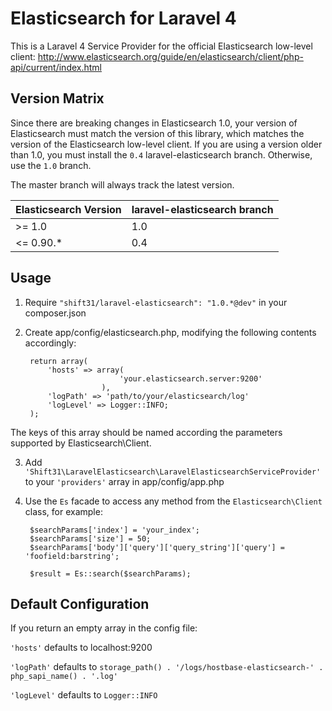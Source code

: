 Elasticsearch for Laravel 4
===========================
This is a Laravel 4 Service Provider for the official Elasticsearch low-level client:
http://www.elasticsearch.org/guide/en/elasticsearch/client/php-api/current/index.html


Version Matrix
--------------
Since there are breaking changes in Elasticsearch 1.0, your version of Elasticsearch must match the version of this library, which matches the version of the Elasticsearch low-level client.
If you are using a version older than 1.0, you must install the `0.4` laravel-elasticsearch branch.  Otherwise, use the `1.0` branch.

The master branch will always track the latest version.

| Elasticsearch Version | laravel-elasticsearch branch |
| --------------------- | ---------------------------- |
| >= 1.0                | 1.0                          |
| <= 0.90.*             | 0.4                          |


Usage
-----
1. Require `"shift31/laravel-elasticsearch": "1.0.*@dev"` in your composer.json

2. Create app/config/elasticsearch.php, modifying the following contents accordingly:

        return array(
            'hosts' => array(
                            'your.elasticsearch.server:9200'
                        ),
            'logPath' => 'path/to/your/elasticsearch/log'
            'logLevel' => Logger::INFO;
        );
The keys of this array should be named according the parameters supported by Elasticsearch\Client.

3. Add `'Shift31\LaravelElasticsearch\LaravelElasticsearchServiceProvider'` to your `'providers'` array in app/config/app.php

4. Use the `Es` facade to access any method from the `Elasticsearch\Client` class, for example:

        $searchParams['index'] = 'your_index';
        $searchParams['size'] = 50;
        $searchParams['body']['query']['query_string']['query'] = 'foofield:barstring';

        $result = Es::search($searchParams);


Default Configuration
---------------------
If you return an empty array in the config file:

`'hosts'` defaults to localhost:9200

`'logPath'` defaults to `storage_path() . '/logs/hostbase-elasticsearch-' . php_sapi_name() . '.log'`

`'logLevel'` defaults to `Logger::INFO`